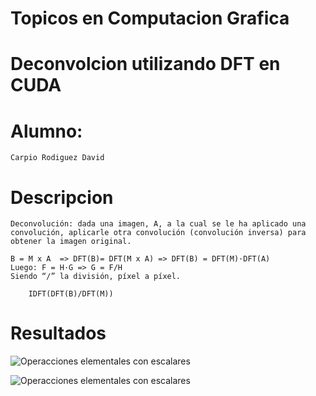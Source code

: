 # Topicos en Computacion Grafica 
# Deconvolcion utilizando DFT en CUDA

# Alumno: 
    Carpio Rodiguez David

# Descripcion
    Deconvolución: dada una imagen, A, a la cual se le ha aplicado una convolución, aplicarle otra convolución (convolución inversa) para obtener la imagen original.

    B = M x A  => DFT(B)= DFT(M x A) => DFT(B) = DFT(M)·DFT(A)
    Luego: F = H·G => G = F/H
    Siendo “/” la división, píxel a píxel.

        IDFT(DFT(B)/DFT(M))

# Resultados

![Operacciones elementales con escalares](screenshots/op_lineales.png)

![Operacciones elementales con escalares](screenshots/op_lineales.png)